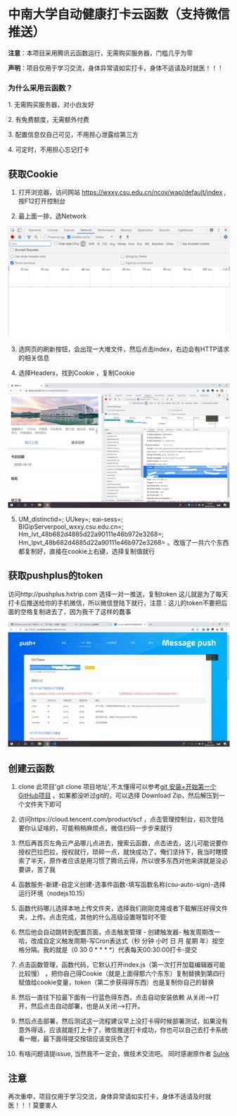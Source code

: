 # 中南大学自动健康打卡云函数（支持微信推送）
**注意**：本项目采用腾讯云函数运行，无需购买服务器，门槛几乎为零

**声明**：项目仅用于学习交流，身体异常请如实打卡，身体不适请及时就医！！！


### 为什么采用云函数？
1. 无需购买服务器，对小白友好

2. 有免费额度，无需额外付费

3. 配置信息仅自己可见，不用担心泄露给第三方

4. 可定时，不用担心忘记打卡

## 获取Cookie

1. 打开浏览器，访问网站 https://wxxy.csu.edu.cn/ncov/wap/default/index , 按F12打开控制台

2. 最上面一排，选Network 

![picture](https://raw.githubusercontent.com/SuInk/PictureBed/main/picture/83e305943fc214399f7445be45ccf3ca1602332571.png)

3. 选网页的刷新按钮，会出现一大堆文件，然后点击index，右边会有HTTP请求的相关信息

4. 选择Headers，找到Cookie ，复制Cookie 

![picture](https://raw.githubusercontent.com/SuInk/PictureBed/main/picture/5015a47033025b5508bb514d1f2f33761602345465.jpeg)

5. UM_distinctid=; UUkey=; eai-sess=; BIGipServerpool_wxxy.csu.edu.cn=; Hm_lvt_48b682d4885d22a90111e46b972e3268=; Hm_lpvt_48b682d4885d22a90111e46b972e3268=  。改版了一共六个东西都复制好，直接在cookie上右键，选择复制值就行


## 获取pushplus的token
访问http://pushplus.hxtrip.com
选择一对一推送，复制token   这儿就是为了每天打卡后推送给你的手机微信，所以微信登陆下就行，注意：这儿的token不要把后面的空格复制进去了，因为我干了这样的蠢事

![picture](https://raw.githubusercontent.com/SuInk/PictureBed/main/picture/584f0922a3cfead1255d6065e80a2b231602334075.jpeg)



## 创建云函数
1. clone 此项目'git clone 项目地址',不太懂得可以参考[git 安装+开始第一个GitHub项目](https://blog.csdn.net/qq_43657442/article/details/118708480) 。如果都没听过git的，可以选择 Download Zip，然后解压到一个文件夹下即可

2. 访问https://cloud.tencent.com/product/scf ，点击管理控制台，初次登陆要你认证啥的，可能稍稍麻烦点，微信扫码一步步来就行

3. 然后再首页左角云产品哪儿点进去，搜索云函数，点击进去，这儿可能说要你授权巴拉巴拉，授权就行，琐碎一点，就快成功了，俺们坚持下，我当时瞎摸索了半天，原作者应该是用习惯了腾讯云得，所以很多东西对他来讲就是没必要讲，苦了我

4. 函数服务-新建-自定义创建-选事件函数-填写函数名称(csu-auto-sign)-选择运行环境（nodejs10.15）

5. 函数代码哪儿选择本地上传文件夹，选择我们刚刚克隆或者下载解压好得文件夹，上传。点击完成，其他的什么高级设置呀暂时不管

6. 然后他会自动跳转到配置页面，点击触发管理 - 创建触发器- 触发周期改一哈，改成自定义触发周期-写Cron表达式（秒	分钟	小时	日	月	星期	年）按空格分隔。我的就是（0 30 0 * * * *）代表每天00:30:00打卡-提交

7. 点击函数管理，函数代码，它默认打开index.js（第一次打开加载编辑器可能比较慢） ，把你自己得Cookie（就是上面得那六个东东）复制替换到第四行赋值给cookie变量，token（第二步获得得东西）也是复制你自己的替换

8. 然后一直往下拉最下面有一行蓝色得东西，点击自动安装依赖 从关闭-->打开，然后点击自动部署，也是从关闭-->打开。

9. 然后点击部署，然后测试这一流程建议早上没打卡得时候部署测试，如果没有意外得话，应该就能打上卡了，微信推送打卡成功，你也可以自己去打卡系统看一眼，最下面得提交按钮应该变灰色了

10. 有啥问题请提issue, 当然我不一定会，做技术交流吧。 同时感谢原作者 [SuInk](https://github.com/SuInk)

## 注意
 
 再次重申，项目仅用于学习交流，身体异常请如实打卡，身体不适请及时就医！！！莫要害人






